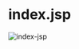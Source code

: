 # index.jsp

![index-jsp](https://user-images.githubusercontent.com/41488792/43357424-3ffb83c6-92bc-11e8-9722-3ea4549e7f3e.JPG)
<h3><script> 태그를 사용하여 jsp 문법을 쓰면 된다.
location,href = “이동하고 싶은 jsp 파일”</h3>
